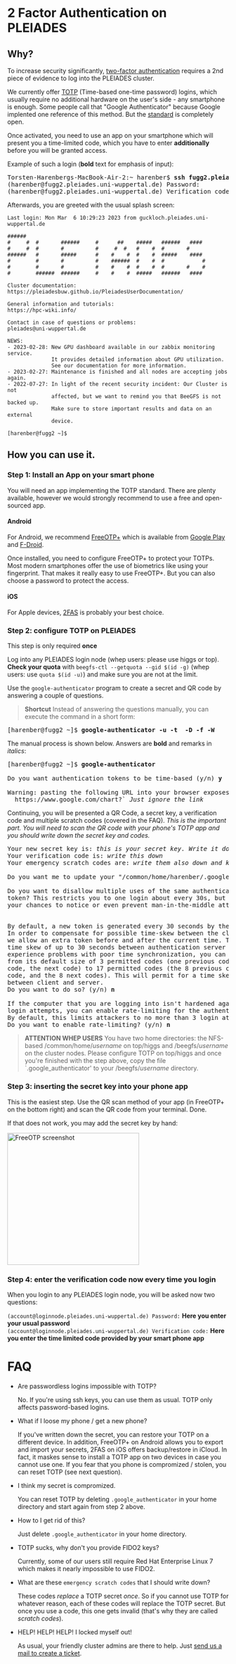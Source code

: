 # 2 Factor Authentication on PLEIADES

## Why?

To increase security significantly, [two-factor authentication](https://en.wikipedia.org/wiki/Multi-factor_authentication) requires a 2nd piece of evidence to log into the PLEIADES cluster.

We currently offer [TOTP](https://en.wikipedia.org/wiki/Time-based_one-time_password) (Time-based one-time password) logins, which usually require no additional hardware on the user's side - any smartphone is enough. Some people call that "Google Authenticator" because Google implented one reference of this method. But the [standard](https://datatracker.ietf.org/doc/html/rfc6238) is completely open.

Once activated, you need to use an app on your smartphone which will present you a time-limited code, which you have to enter **additionally** before you will be granted access.

Example of such a login (**bold** text for emphasis of input):

<pre>
Torsten-Harenbergs-MacBook-Air-2:~ harenber$ <b>ssh fugg2.pleiades.uni-wuppertal.de</b>
(harenber@fugg2.pleiades.uni-wuppertal.de) Password:
(harenber@fugg2.pleiades.uni-wuppertal.de) Verification code:
</pre>

Afterwards, you are greeted with the usual splash screen:

```
Last login: Mon Mar  6 10:29:23 2023 from guckloch.pleiades.uni-wuppertal.de

######
#     #  #       ######     #      ##    #####   ######   ####
#     #  #       #          #     #  #   #    #  #       #
######   #       #####      #    #    #  #    #  #####    ####
#        #       #          #    ######  #    #  #            #
#        #       #          #    #    #  #    #  #       #    #
#        ######  ######     #    #    #  #####   ######   ####

Cluster documentation:
https://pleiadesbuw.github.io/PleiadesUserDocumentation/

General information and tutorials:
https://hpc-wiki.info/

Contact in case of questions or problems:
pleiades@uni-wuppertal.de

NEWS:
- 2023-02-28: New GPU dashboard available in our zabbix monitoring service.
              It provides detailed information about GPU utilization.
              See our documentation for more information.
- 2023-02-27: Maintenance is finished and all nodes are accepting jobs again.
- 2022-07-27: In light of the recent security incident: Our Cluster is not
              affected, but we want to remind you that BeeGFS is not backed up.
              Make sure to store important results and data on an external
              device.

[harenber@fugg2 ~]$
```

## How you can use it.

### Step 1: Install an App on your smart phone

You will need an app implementing the TOTP standard. There are plenty available, however we would strongly recommend to use a free and open-sourced app.

#### Android

For Android, we recommend [FreeOTP+](https://github.com/helloworld1/FreeOTPPlus) which is available from [Google Play](https://play.google.com/store/apps/details?id=org.liberty.android.freeotpplus) and [F-Droid](https://f-droid.org/de/packages/org.liberty.android.freeotpplus/).

Once installed, you need to configure FreeOTP+ to protect your TOTPs. Most modern smartphones offer the use of biometrics like using your fingerprint.  That makes it really easy to use FreeOTP+. But you can also choose a password to protect the access.

#### iOS

For Apple devices, [2FAS](https://apps.apple.com/de/app/2fa-authenticator-2fas/id1217793794) is probably your best choice.

### Step 2: configure TOTP on PLEIADES

This step is only required **once**

Log into any PLEIADES login node (whep users: please use higgs or top).
**Check your quota** with `beegfs-ctl --getquota --gid $(id -g)` (whep users: use `quota $(id -u)`) and make sure you are not at the limit.

Use the `google-authenticator` program to create a secret and QR code by answering a couple of questions.

> **Shortcut** Instead of answering the questions manually, you can execute the command in a short form:
<pre>
[harenber@fugg2 ~]$ <b>google-authenticator -u -t  -D -f -W</b>
</pre>

The manual process is shown below.
Answers are **bold** and remarks in *italics*:
<pre>
[harenber@fugg2 ~]$ <b>google-authenticator</b>

Do you want authentication tokens to be time-based (y/n) <b>y</b>

Warning: pasting the following URL into your browser exposes the OTP secret to Google:
  https://www.google.com/chart?` <i>Just ignore the link</i>
</pre>

Continuing, you will be presented a QR Code, a secret key, a verification code and multiple scratch codes (covered in the FAQ). *This is the important part. You will need to scan the QR code with your phone's TOTP app and you should write down the secret key and codes.*

<pre>
Your new secret key is: <i>this is your secret key. Write it down and keep it in a safe place</i>
Your verification code is: <i>write this down</i>
Your emergency scratch codes are: <i>write them also down and keep them in a safe place</i>

Do you want me to update your "/common/home/harenber/.google_authenticator" file? (y/n) <b>y</b>

Do you want to disallow multiple uses of the same authentication
token? This restricts you to one login about every 30s, but it increases
your chances to notice or even prevent man-in-the-middle attacks (y/n) <b>n</b>


By default, a new token is generated every 30 seconds by the mobile app.
In order to compensate for possible time-skew between the client and the server,
we allow an extra token before and after the current time. This allows for a
time skew of up to 30 seconds between authentication server and client. If you
experience problems with poor time synchronization, you can increase the window
from its default size of 3 permitted codes (one previous code, the current
code, the next code) to 17 permitted codes (the 8 previous codes, the current
code, and the 8 next codes). This will permit for a time skew of up to 4 minutes
between client and server.
Do you want to do so? (y/n) <b>n</b>

If the computer that you are logging into isn't hardened against brute-force
login attempts, you can enable rate-limiting for the authentication module.
By default, this limits attackers to no more than 3 login attempts every 30s.
Do you want to enable rate-limiting? (y/n) <b>n</b>
</pre>

> **ATTENTION WHEP USERS** You have two home directories: the NFS-based /common/home/*username* on top/higgs and /beegfs/*username* on the cluster nodes. Please configure TOTP on top/higgs and once you're finished with the step above, copy the file `.google_authenticator' to your /beegfs/*username* directory.

### Step 3: inserting the secret key into your phone app

This is the easiest step. Use the QR scan method of your app (in FreeOTP+ on the bottom right) and scan the QR code from your terminal. Done.

If that does not work, you may add the secret key by hand:

[<img src="assets/img/freeotp_add_secret.png" alt="FreeOTP screenshot" width="300">](assets/img/freeotp_add_secret.png)

### Step 4: enter the verification code now every time you login

When you login to any PLEIADES login node, you will be asked now two questions:

`(account@loginnode.pleiades.uni-wuppertal.de) Password:` **Here you enter your usual password**\
`(account@loginnode.pleiades.uni-wuppertal.de) Verification code:` **Here you enter the time limited code provided by your smart phone app**

# FAQ

- Are passwordless logins impossible with TOTP?

   No. If you're using ssh keys, you can use them as usual. TOTP only affects password-based logins.

- What if I loose my phone / get a new phone?

   If you've written down the secret, you can restore your TOTP on a different device. In addition, FreeOTP+ on Android allows you to export and import your secrets, 2FAS on iOS offers backup/restore in iCloud. In fact, it maskes sense to install a TOTP app on two devices in case you cannot use one. If you fear that you phone is compromized / stolen, you can reset TOTP (see next question).

- I think my secret is compromized.

   You can reset TOTP by deleting `.google_authenticator` in your home directory and start again from step 2 above.

- How to I get rid of this?

   Just delete `.google_authenticator` in your home directory.
   
- TOTP sucks, why don't you provide FIDO2 keys?

   Currently, some of our users still require Red Hat Enterprise Linux 7 which makes it nearly impossible to use FIDO2. 
   
- What are these `emergency scratch codes` that I should write down?

   These codes *replace* a TOTP secret *once*. So if you cannot use TOTP for whatever reason, each of these codes will replace the TOTP secret. But once you use a code, this one gets invalid (that's why they are called *scratch codes*). 

- HELP! HELP! HELP! I locked myself out!

   As usual, your friendly cluster admins are there to help. Just [send us a mail to create a ticket](mailto:pleiades@uni-wuppertal.de).
